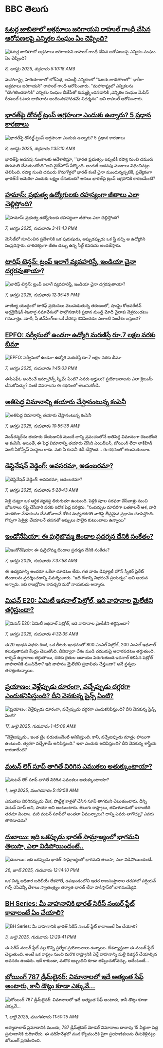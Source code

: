 # BBC తెలుగు## [ఓటర్ల జాబితాలో అక్రమాలు జరిగాయని  రాహుల్ గాంధీ చేసిన ఆరోపణలపై ఎన్నికల సంఘం ఏం చెప్పింది? ](https://www.bbc.com/telugu/articles/cvg0n4jdqrgo?at_medium=RSS&at_campaign=rss?at_campaign=githubrss)![ఓటర్ల జాబితాలో అక్రమాలు జరిగాయని  రాహుల్ గాంధీ చేసిన ఆరోపణలపై ఎన్నికల సంఘం ఏం చెప్పింది? ](https://ichef.bbci.co.uk/ace/ws/240/cpsprodpb/9467/live/b9f21040-7406-11f0-8071-1788c7e8ae0e.jpg)_8, ఆగస్టు 2025, శుక్రవారం 5:10:18 AMకి_మహారాష్ట్ర, హరియాణాలో లోక్‌సభ, అసెంబ్లీ ఎన్నికలలో  "ఓటరు జాబితాలలో’’ భారీగా అక్రమాలు జరిగాయని" రాహుల్ గాంధీ ఆరోపించారు. "మహారాష్ట్రలో ఎన్నికలను "దొంగిలించడానికి" ఎన్నికల సంఘం బీజేపీతో కుమ్మక్కైందనడానికి ,ఎన్నికల సంఘం  మెషిన్ రీడబుల్ ఓటరు జాబితాను అందించకపోవడమే నిదర్శనం" అని రాహుల్ ఆరోపించారు.## [భారత్‌పై డోనల్డ్ ట్రంప్‌ ఆగ్రహంగా ఎందుకు ఉన్నారు? 5 ప్రధాన కారణాలు ](https://www.bbc.com/telugu/articles/c5ylxp0dq5xo?at_medium=RSS&at_campaign=rss?at_campaign=githubrss)![భారత్‌పై డోనల్డ్ ట్రంప్‌ ఆగ్రహంగా ఎందుకు ఉన్నారు? 5 ప్రధాన కారణాలు ](https://ichef.bbci.co.uk/ace/ws/240/cpsprodpb/c011/live/86422e00-7399-11f0-a975-cb151ca452f4.jpg)_8, ఆగస్టు 2025, శుక్రవారం 1:35:10 AMకి_భారత్‌పై  అదనపు సుంకాలకు ఆదేశాలిస్తూ, ''భారత ప్రభుత్వం ఇప్పటికీ రష్యా నుంచి చమురు దిగుమతి చేసుకుంటోంది''అని వైట్‌హౌస్ పేర్కొంది. అందుకే అదనపు సుంకాలు విధించినట్లు తెలిపింది. రష్యా నుంచి చమురు కొనుగోళ్లలో భారత్ కంటే చైనా ముందున్నప్పటికీ, ప్రత్యేకంగా భారత్‌నే అమెరికా ఎందుకు లక్ష్యం చేసుకుంది? అసలు భారత్‌పై ట్రంప్ ఆగ్రహానికి కారణమేంటి?## [హమాస్: ప్రభుత్వ ఉద్యోగులకు రహస్యంగా జీతాలు ఎలా  చెల్లిస్తోంది?  ](https://www.bbc.com/telugu/articles/cg4xvr0qd32o?at_medium=RSS&at_campaign=rss?at_campaign=githubrss)![హమాస్: ప్రభుత్వ ఉద్యోగులకు రహస్యంగా జీతాలు ఎలా  చెల్లిస్తోంది?  ](https://ichef.bbci.co.uk/ace/ws/240/cpsprodpb/8a3f/live/8b667c40-739b-11f0-856a-e3e76ccaf044.jpg)_7, ఆగస్టు 2025, గురువారం 3:41:43 PMకి_మెసేజ్‌లో సూచించిన ప్రదేశానికి ఒక పురుషుడు, అప్పుడప్పుడు ఒక స్త్రీ వచ్చి ఆ ఉద్యోగిని సంప్రదిస్తారు. చాకచక్యంగా జీతం డబ్బు ఉన్న సీల్డ్ కవరును అందజేస్తారు.## [టారిఫ్ టెన్షన్: ట్రంప్ ఇలాగే వ్యవహరిస్తే, ఇండియా చైనా దగ్గరవుతాయా?](https://www.bbc.com/telugu/articles/c209n45nnr4o?at_medium=RSS&at_campaign=rss?at_campaign=githubrss)![టారిఫ్ టెన్షన్: ట్రంప్ ఇలాగే వ్యవహరిస్తే, ఇండియా చైనా దగ్గరవుతాయా?](https://ichef.bbci.co.uk/ace/ws/240/cpsprodpb/dc92/live/eba992b0-7367-11f0-8dbd-f3d32ebd3327.jpg)_7, ఆగస్టు 2025, గురువారం 12:35:49 PMకి_వాణిజ్య యుద్ధంలో టారిఫ్‌ ప్రకటనలు వెలువడుతున్న తరుణంలో, షాంఘై కోఆపరేటివ్ ఆర్గనైజేషన్ శిఖరాగ్ర సమావేశంలో పాల్గొనడానికి ప్రధాన మంత్రి మోదీ చైనాకు వెళ్లనుండటం గమనార్హం. మోదీ, షీ జిన్‌పింగ్‌లు ఒకే వేదికపై కనిపించడం ఎలాంటి సందేశం ఇస్తుంది?## [EPFO: సర్వీసులో ఉండగా ఉద్యోగి మరణిస్తే రూ.7 లక్షల వరకు బీమా](https://www.bbc.com/telugu/articles/clyrqpplp2qo?at_medium=RSS&at_campaign=rss?at_campaign=githubrss)![EPFO: సర్వీసులో ఉండగా ఉద్యోగి మరణిస్తే రూ.7 లక్షల వరకు బీమా](https://ichef.bbci.co.uk/ace/ws/240/cpsprodpb/20fd/live/dac6c350-72bd-11f0-af20-030418be2ca5.jpg)_7, ఆగస్టు 2025, గురువారం 1:45:03 PMకి_ఈపీఎఫ్ఓ అందించే ఇన్సూరెన్స్ స్కీమ్ ఏంటి? ఎవరు అర్హులు? ప్రయోజనాలను ఎలా క్లెయిమ్ చేసుకోవచ్చు? వంటి వివరాలను ఈ కథనంలో తెలుసుకోండి.## [అతిపెద్ద విమానాన్ని తయారు చేస్తానంటున్న కంపెనీ](https://www.bbc.com/telugu/articles/cn02xdnzr0no?at_medium=RSS&at_campaign=rss?at_campaign=githubrss)![అతిపెద్ద విమానాన్ని తయారు చేస్తానంటున్న కంపెనీ](https://ichef.bbci.co.uk/ace/ws/240/cpsprodpb/c975/live/972c75e0-6efd-11f0-af20-030418be2ca5.jpg)_7, ఆగస్టు 2025, గురువారం 10:55:36 AMకి_విండ్‌రన్నర్‌ను తయారు చేయడానికి ముందే దాన్ని ప్రపంచంలోనే అతిపెద్ద విమానంగా చెబుతోంది ఆ కంపెనీ. అయితే, ఈ పెద్ద విమానాన్ని తయారు చేసేది ఎయిర్‌బస్, బోయింగ్ లేదా లాక్‌హీడ్ వంటి ఏరోస్పేస్ సంస్థలు కాదు. మరి ఏ కంపెనీ రెడీ చేస్తోంది... ఈ కథనంలో తెలుసుకుందాం.## [డెస్టినేషన్ వెడ్డింగ్: అవసరమా, ఆడంబరమా?](https://www.bbc.com/telugu/articles/clyjwqjv5vko?at_medium=RSS&at_campaign=rss?at_campaign=githubrss)![డెస్టినేషన్ వెడ్డింగ్: అవసరమా, ఆడంబరమా?](https://ichef.bbci.co.uk/ace/ws/240/cpsprodpb/4c82/live/592af770-7363-11f0-ab1c-fb449de285a1.jpg)_7, ఆగస్టు 2025, గురువారం 5:28:43 AMకి_పెళ్లి చుట్టూ ఒక ఆర్థిక వ్యవస్థ తిరుగుతూ ఉంటుంది. పెళ్లికి పూల సరఫరా చేసేవాళ్లు నుంచి భోజనాలు సప్లై చేసేవారి వరకు ఇదొక పెద్ద పరిశ్రమ. "సంపన్నుల మాదిరిగా బతకాలనే ఆశ, వారి మాదిరిగా వేడుకలను చేసుకోవాలనే కోరిక మధ్యతరగతి వారిపై తీవ్రమైన ప్రభావం చూపిస్తోంది. గొప్పగా పెళ్లిళ్లు చేయాలనే తపనతో అప్పులు పాలైన కుటుంబాలు ఉన్నాయి"## [ఇండోనేషియా: ఈ పుర్రెబొమ్మ జెండాల ప్రదర్శన దేనికి సంకేతం?](https://www.bbc.com/telugu/articles/cvgndmgke97o?at_medium=RSS&at_campaign=rss?at_campaign=githubrss)![ఇండోనేషియా: ఈ పుర్రెబొమ్మ జెండాల ప్రదర్శన దేనికి సంకేతం?](https://ichef.bbci.co.uk/ace/ws/240/cpsprodpb/7ce7/live/24e5a6d0-7355-11f0-8dbd-f3d32ebd3327.jpg)_7, ఆగస్టు 2025, గురువారం 7:37:58 AMకి_ఈ ఉద్యమాన్ని అందరూ ఒకేలా చూడటం లేదు. గత వారం డిప్యూటీ హౌస్ స్పీకర్ పైరేట్ జెండాలను ప్రదర్శించడాన్ని విమర్శించారు. “ఇది దేశాన్ని విభజించే ప్రయత్నం” అని ఆయన అన్నారు. ఇది రాజద్రోహం కావచ్చని మరో నాయకుడు అన్నారు.## [మిషన్ E20: ఏమిటీ ఇథనాల్ పెట్రోల్, ఇది వాహనాల మైలేజీని తగ్గిస్తుందా? ](https://www.bbc.com/telugu/articles/cp3e1ry77zno?at_medium=RSS&at_campaign=rss?at_campaign=githubrss)![మిషన్ E20: ఏమిటీ ఇథనాల్ పెట్రోల్, ఇది వాహనాల మైలేజీని తగ్గిస్తుందా? ](https://ichef.bbci.co.uk/ace/ws/240/cpsprodpb/ca50/live/f5d7e1f0-72d2-11f0-89ea-4d6f9851f623.jpg)_7, ఆగస్టు 2025, గురువారం 4:32:35 AMకి_ఈ20 ఇంధన పథకం కింద, ఒక లీటరు ఇంధనంలో 800 ఎంఎల్ పెట్రోల్, 200 ఎంఎల్ ఇథనాల్ కలుపుతామని కేంద్రం చెబుతోంది. దీనిద్వారా దేశం ముడి చమురుపై ఆధారపడటం తగ్గుతుంది. కార్బన్ ఉద్గారాలు తగ్గుతాయి, చెరకు రైతుల ఆదాయం పెరుగుతుంది.ఇథనాల్ కలిపిన పెట్రోల్  వాహనానికి మంచిదేనా?
ఇది వాహనం మైలేజీని ప్రభావితం చేస్తుందా? అనే ప్రశ్నలు తలెత్తుతున్నాయి.## [ప్రయాణం: వెళ్లేప్పుడు దూరంగా, వచ్చేప్పుడు దగ్గరగా ఎందుకనిపిస్తుంది? దీని వెనకున్న సైన్స్ ఏంటి?](https://www.bbc.com/telugu/articles/c0l4y727n1jo?at_medium=RSS&at_campaign=rss?at_campaign=githubrss)![ప్రయాణం: వెళ్లేప్పుడు దూరంగా, వచ్చేప్పుడు దగ్గరగా ఎందుకనిపిస్తుంది? దీని వెనకున్న సైన్స్ ఏంటి?](https://ichef.bbci.co.uk/ace/ws/240/cpsprodpb/054c/live/6957c010-62b0-11f0-8e78-11023c48a856.png)_17, జులై 2025, గురువారం 1:45:09 AMకి_"వెళ్లేటప్పుడు.. ఇంత టైం పడుతుందేంటి అనిపిస్తుంది. కానీ, వచ్చేటప్పుడు మాత్రం హాయిగా ఉంటుంది. త్వరగా వచ్చేశామే అనిపిస్తుంది." ఇలా ఎందుకు అనిపిస్తుంది? దీని వెనకున్న శాస్త్రీయ కారణాలేంటి?## [మటన్ లెగ్ సూప్ తాగితే విరిగిన ఎముకలు అతుక్కుంటాయా?](https://www.bbc.com/telugu/articles/c0l4g92j8kzo?at_medium=RSS&at_campaign=rss?at_campaign=githubrss)![మటన్ లెగ్ సూప్ తాగితే విరిగిన ఎముకలు అతుక్కుంటాయా?](https://ichef.bbci.co.uk/ace/ws/240/cpsprodpb/b31e/live/cce532c0-6d41-11f0-9462-bb509dc78127.jpg)_1, జులై 2025, మంగళవారం 5:49:58 AMకి_ఎముకలు విరిగినప్పుడు మేక, పొట్టేళ్ల కాళ్లతో చేసిన సూప్ తాగమని చెబుతుంటారు. దీన్ని మటన్ సూప్ అని, పాయా అని అంటుంటారు. తెలుగు రాష్ట్రాలు, తమిళనాడులో ఇలాంటిది తరచూ వింటాం. మరి మటన్ సూప్‌లో అంతలా ఏమున్నాయి? దాన్ని ఎవరు తాగొచ్చు? ఎవరు తాగకూడదు?## [దుబాయి: ఇది ఒకప్పుడు భారత్ సామ్రాజ్యంలో భాగమని తెలుసా, ఎలా విడిపోయిందంటే..](https://www.bbc.com/telugu/articles/ce83x3rekyyo?at_medium=RSS&at_campaign=rss?at_campaign=githubrss)![దుబాయి: ఇది ఒకప్పుడు భారత్ సామ్రాజ్యంలో భాగమని తెలుసా, ఎలా విడిపోయిందంటే..](https://ichef.bbci.co.uk/ace/ws/240/cpsprodpb/89c1/live/fbe80b80-5282-11f0-809e-059b7ea85131.jpg)_26, జూన్ 2025, గురువారం 12:14:10 PMకి_ఒక చిన్న అధికార బదిలీయే లేకపోతే, ఉపఖండంలోని ఇతర రాజసంస్థానాల తరహాలో  పర్షియన్ గల్ఫ్ రెసిడెన్సీ దేశాలు స్వాతంత్ర్యం తర్వాత భారత్ లేదా పాకిస్తాన్‌లో భాగమయ్యేవి.## [BH Series: మీ వాహనానికి భారత్ సిరీస్ నంబర్ ప్లేట్ కావాలంటే ఏం చేయాలి?](https://www.bbc.com/telugu/articles/c9dg040gzv6o?at_medium=RSS&at_campaign=rss?at_campaign=githubrss)![BH Series: మీ వాహనానికి భారత్ సిరీస్ నంబర్ ప్లేట్ కావాలంటే ఏం చేయాలి?](https://ichef.bbci.co.uk/ace/ws/240/cpsprodpb/c5c0/live/7facfba0-5801-11f0-b5c5-012c5796682d.jpg)_3, జులై 2025, గురువారం 12:29:41 PMకి_ఈ సిరీస్ నంబర్ ప్లేట్ వల్ల కొన్ని ప్రత్యేక ప్రయోజనాలు ఉన్నాయి. దేశవ్యాప్తంగా ఈ నంబర్ ప్లేట్ చెల్లుతుంది. అంటే ఒక రాష్ట్రం నుంచి మరొక రాష్ట్రానికి వెళ్తే వాహనాన్ని మళ్లీ రిజిస్టర్ చేయాల్సిన అవసరం ఉండదు. ఇదే కాకుండా, మరొక ఇబ్బందిని కూడా తప్పించుకోవచ్చు. అదేంటంటే...## [బోయింగ్ 787 డ్రీమ్‌లైనర్: విమానాలలో ఇదే అత్యంత సేఫ్ అంటారు, కానీ డౌట్లు కూడా ఎక్కువే...](https://www.bbc.com/telugu/articles/c8d664g0dz9o?at_medium=RSS&at_campaign=rss?at_campaign=githubrss)![బోయింగ్ 787 డ్రీమ్‌లైనర్: విమానాలలో ఇదే అత్యంత సేఫ్ అంటారు, కానీ డౌట్లు కూడా ఎక్కువే...](https://ichef.bbci.co.uk/ace/ws/240/cpsprodpb/aebe/live/0ad87b80-5674-11f0-95fc-edf89039c20a.jpg)_1, జులై 2025, మంగళవారం 11:50:15 AMకి_అహ్మదాబాద్ ప్రమాదానికి ముందు, 787 డ్రీమ్‌లైనర్ మోడల్ విమానాలు దాదాపు 15 ఏళ్లుగా పెద్ద ప్రమాదానికి గురికాలేదు. ఈ పదిహేనేళ్లలో వంద కోట్లమందికి  పైగా ప్రయాణికులను తీసుకెళ్లినట్లు బోయింగ్ ప్రకటించింది.